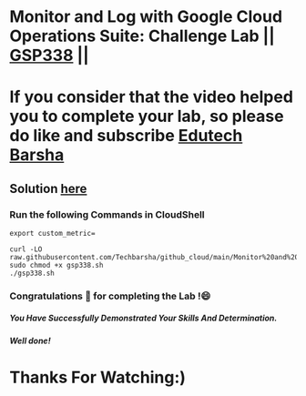 # Monitor and Log with Google Cloud Operations Suite: Challenge Lab || [GSP338](https://www.cloudskillsboost.google/games/5044/labs/32924#step6) ||

# If you consider that the video helped you to complete your lab, so please do like and subscribe [Edutech Barsha](https://www.youtube.com/@edutechbarsha)
## Solution [here](https://youtu.be/x4hDd9xftNw)

### Run the following Commands in CloudShell

```
export custom_metric=

curl -LO raw.githubusercontent.com/Techbarsha/github_cloud/main/Monitor%20and%20Log%20with%20Google%20Cloud%20Operations%20Suite%3A%20Challenge%20Lab/gsp338.sh
sudo chmod +x gsp338.sh
./gsp338.sh

```

### Congratulations 🎉 for completing the Lab !😄

##### *You Have Successfully Demonstrated Your Skills And Determination.*

#### *Well done!*

# Thanks For Watching:)
